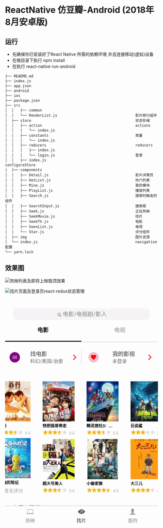 # ReactNative 仿豆瓣-Android (2018年8月安卓版)
## 运行
 - 先确保你已安装好了React Native 所需的依赖环境 并且连接移动(虚拟)设备
 - 在根目录下执行 npm install
 - 在执行 react-native run-android
```
├── README.md
├── index.js
├── app.json
├── android
├── ios
├── package.json
├── src
│  │   ├── common
│  │   └── RenderList.js                                    影片排行组件
│  ├── store                                                状态存储
│  │   ├── action                                           actions
│  │   │   └── index.js                                        
│  │   ├── constants                                        常量
│  │   │   └── index.js                                         
│  │   ├── reducers                                         reducers
│  │   │   ├── index.js                                        
│  │   │   └── login.js                                     登录                   
│  │   ├── index.js                                         configureStore
│  ├── components
│  │   ├── Detail.js                                        影片详情页
│  │   ├── HotList.js                                       热门列表
│  │   ├── Mine.js                                          我的模块
│  │   ├── PlayList.js                                      播放列表
│  │   ├── Search.js                                        搜索时触发的组件
│  │   ├── SearchInput.js                                   搜索框
│  │   ├── Seek.js                                          正在热映
│  │   ├── SeekMovie.js                                     找片
│  │   ├── SeekTV.js                                        电影
│  │   ├── SoonList.js                                      电视
│  │   └── Star.js                                          评分组件
│  ├── img                                                  图片资源
│  └── index.js                                             navigation配置
└── yarn.lock
```
## 效果图
![](./src/img/hot.gif '热映列表及即将上映吸顶效果')

![](./src/img/seek.gif '找片页面及登录页react-redux状态管理')

![](./src/img/mine.gif '我的模块及react-redux登录状态管理')